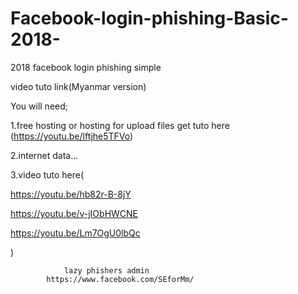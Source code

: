 # Facebook-login-phishing-Basic-2018-


2018 facebook login phishing simple

video tuto link(Myanmar version)

You will need;

1.free hosting or hosting for upload files
get tuto here (https://youtu.be/lftjhe5TFVo)

2.internet data...

3.video tuto here(

https://youtu.be/hb82r-B-8jY

https://youtu.be/v-jIObHWCNE

https://youtu.be/Lm7OgU0lbQc

)





                lazy phishers admin
            https://www.facebook.com/SEforMm/
